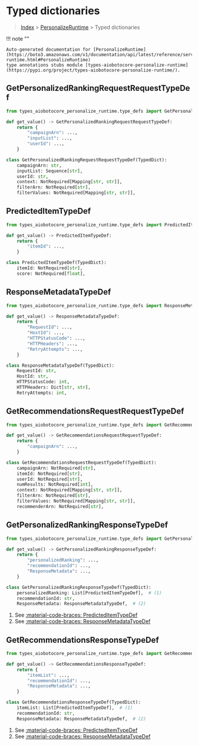 # Typed dictionaries

> [Index](../README.md) > [PersonalizeRuntime](./README.md) > Typed dictionaries

!!! note ""

    Auto-generated documentation for [PersonalizeRuntime](https://boto3.amazonaws.com/v1/documentation/api/latest/reference/services/personalize-runtime.html#PersonalizeRuntime)
    type annotations stubs module [types-aiobotocore-personalize-runtime](https://pypi.org/project/types-aiobotocore-personalize-runtime/).

## GetPersonalizedRankingRequestRequestTypeDef

```python title="Usage Example"
from types_aiobotocore_personalize_runtime.type_defs import GetPersonalizedRankingRequestRequestTypeDef

def get_value() -> GetPersonalizedRankingRequestRequestTypeDef:
    return {
        "campaignArn": ...,
        "inputList": ...,
        "userId": ...,
    }
```

```python title="Definition"
class GetPersonalizedRankingRequestRequestTypeDef(TypedDict):
    campaignArn: str,
    inputList: Sequence[str],
    userId: str,
    context: NotRequired[Mapping[str, str]],
    filterArn: NotRequired[str],
    filterValues: NotRequired[Mapping[str, str]],
```

## PredictedItemTypeDef

```python title="Usage Example"
from types_aiobotocore_personalize_runtime.type_defs import PredictedItemTypeDef

def get_value() -> PredictedItemTypeDef:
    return {
        "itemId": ...,
    }
```

```python title="Definition"
class PredictedItemTypeDef(TypedDict):
    itemId: NotRequired[str],
    score: NotRequired[float],
```

## ResponseMetadataTypeDef

```python title="Usage Example"
from types_aiobotocore_personalize_runtime.type_defs import ResponseMetadataTypeDef

def get_value() -> ResponseMetadataTypeDef:
    return {
        "RequestId": ...,
        "HostId": ...,
        "HTTPStatusCode": ...,
        "HTTPHeaders": ...,
        "RetryAttempts": ...,
    }
```

```python title="Definition"
class ResponseMetadataTypeDef(TypedDict):
    RequestId: str,
    HostId: str,
    HTTPStatusCode: int,
    HTTPHeaders: Dict[str, str],
    RetryAttempts: int,
```

## GetRecommendationsRequestRequestTypeDef

```python title="Usage Example"
from types_aiobotocore_personalize_runtime.type_defs import GetRecommendationsRequestRequestTypeDef

def get_value() -> GetRecommendationsRequestRequestTypeDef:
    return {
        "campaignArn": ...,
    }
```

```python title="Definition"
class GetRecommendationsRequestRequestTypeDef(TypedDict):
    campaignArn: NotRequired[str],
    itemId: NotRequired[str],
    userId: NotRequired[str],
    numResults: NotRequired[int],
    context: NotRequired[Mapping[str, str]],
    filterArn: NotRequired[str],
    filterValues: NotRequired[Mapping[str, str]],
    recommenderArn: NotRequired[str],
```

## GetPersonalizedRankingResponseTypeDef

```python title="Usage Example"
from types_aiobotocore_personalize_runtime.type_defs import GetPersonalizedRankingResponseTypeDef

def get_value() -> GetPersonalizedRankingResponseTypeDef:
    return {
        "personalizedRanking": ...,
        "recommendationId": ...,
        "ResponseMetadata": ...,
    }
```

```python title="Definition"
class GetPersonalizedRankingResponseTypeDef(TypedDict):
    personalizedRanking: List[PredictedItemTypeDef],  # (1)
    recommendationId: str,
    ResponseMetadata: ResponseMetadataTypeDef,  # (2)
```

1. See [:material-code-braces: PredictedItemTypeDef](./type_defs.md#predicteditemtypedef) 
2. See [:material-code-braces: ResponseMetadataTypeDef](./type_defs.md#responsemetadatatypedef) 
## GetRecommendationsResponseTypeDef

```python title="Usage Example"
from types_aiobotocore_personalize_runtime.type_defs import GetRecommendationsResponseTypeDef

def get_value() -> GetRecommendationsResponseTypeDef:
    return {
        "itemList": ...,
        "recommendationId": ...,
        "ResponseMetadata": ...,
    }
```

```python title="Definition"
class GetRecommendationsResponseTypeDef(TypedDict):
    itemList: List[PredictedItemTypeDef],  # (1)
    recommendationId: str,
    ResponseMetadata: ResponseMetadataTypeDef,  # (2)
```

1. See [:material-code-braces: PredictedItemTypeDef](./type_defs.md#predicteditemtypedef) 
2. See [:material-code-braces: ResponseMetadataTypeDef](./type_defs.md#responsemetadatatypedef) 
